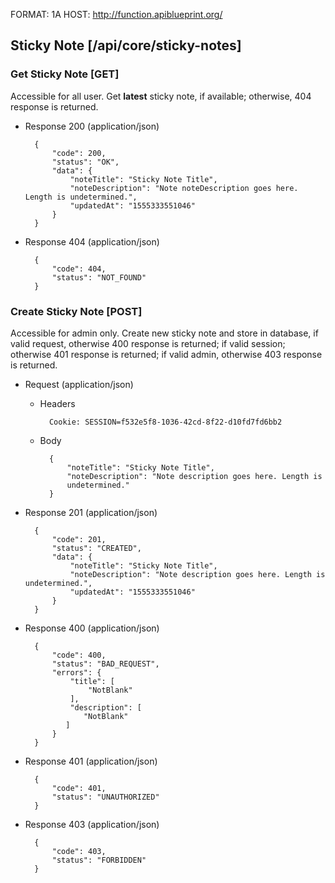FORMAT: 1A
HOST: http://function.apiblueprint.org/

## Sticky Note [/api/core/sticky-notes]

### Get Sticky Note [GET]

Accessible for all user. Get <b>latest</b> sticky note, if available; otherwise, 404 response is returned.

+ Response 200 (application/json)

        {
            "code": 200,
            "status": "OK",
            "data": {
                "noteTitle": "Sticky Note Title",
                "noteDescription": "Note noteDescription goes here. Length is undetermined.",
                "updatedAt": "1555333551046"
            }
        }
        
+ Response 404 (application/json)

        {
            "code": 404,
            "status": "NOT_FOUND"
        }

### Create Sticky Note [POST]

Accessible for admin only. Create new sticky note and store in database, if valid request, otherwise 400 response is returned; if valid session; otherwise 401 response is returned; if valid admin, otherwise 403
response is returned.

+ Request (application/json)

    + Headers
    
            Cookie: SESSION=f532e5f8-1036-42cd-8f22-d10fd7fd6bb2
            
    + Body

            {
                "noteTitle": "Sticky Note Title",
                "noteDescription": "Note description goes here. Length is 
                undetermined."
            }
            
+ Response 201 (application/json)

        {
            "code": 201,
            "status": "CREATED",
            "data": {
                "noteTitle": "Sticky Note Title",
                "noteDescription": "Note description goes here. Length is undetermined.",
                "updatedAt": "1555333551046"
            }
        }

+ Response 400 (application/json)

        {
            "code": 400,
            "status": "BAD_REQUEST",
            "errors": {
                "title": [
                    "NotBlank"
                ],
                "description": [
                   "NotBlank"
               ]
            }
        }

+ Response 401 (application/json)

        {
            "code": 401,
            "status": "UNAUTHORIZED"
        }

+ Response 403 (application/json)

        {
            "code": 403,
            "status": "FORBIDDEN"
        }
